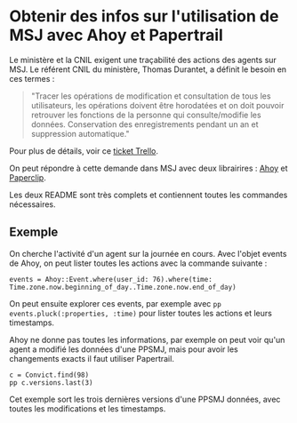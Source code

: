 # Obtenir des infos sur l'utilisation de MSJ avec Ahoy et Papertrail

Le ministère et la CNIL exigent une traçabilité des actions des agents sur MSJ. Le référent CNIL du ministère, Thomas Durantet, a définit le besoin en ces termes :

> "Tracer les opérations de modification et consultation de tous les utilisateurs, les opérations doivent être horodatées et on doit pouvoir retrouver les fonctions de la personne qui consulte/modifie les données. Conservation des enregistrements pendant un an et suppression automatique."

Pour plus de détails, voir ce [ticket Trello](https://trello.com/c/4KqRpzET/1225-faire-%C3%A9voluer-la-journalisation-pour-laipd).

On peut répondre à cette demande dans MSJ avec deux librairires : [Ahoy](https://github.com/ankane/ahoy) et [Paperclip](https://github.com/paper-trail-gem/paper_trail).

Les deux README sont très complets et contiennent toutes les commandes nécessaires.

## Exemple

On cherche l'activité d'un agent sur la journée en cours. Avec l'objet events de Ahoy, on peut lister toutes les actions avec la commande suivante :

```
events = Ahoy::Event.where(user_id: 76).where(time: Time.zone.now.beginning_of_day..Time.zone.now.end_of_day)
```

On peut ensuite explorer ces events, par exemple avec `pp events.pluck(:properties, :time)` pour lister toutes les actions et leurs timestamps.

Ahoy ne donne pas toutes les informations, par exemple on peut voir qu'un agent a modifié les données d'une PPSMJ, mais pour avoir les changements exacts il faut utiliser Papertrail.

```
c = Convict.find(98)
pp c.versions.last(3)
```

Cet exemple sort les trois dernières versions d'une PPSMJ données, avec toutes les modifications et les timestamps.
